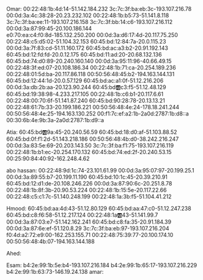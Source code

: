 Omar: 
00:22:48:1b:4d:14-51.142.184.232
3c:7c:3f:ba:eb:3c-193.107.216.78
00:0d:3a:4c:38:28-20.23.232.102
00:22:48:1b:b5:73-51.141.8.118
3c:7c:3f:ba:ee:11-193.107.216.158
3c:7c:3f:bb:14:c6-193.107.216.112
00:0d:3a:87:99:45-20.100.186.144  
e0:70:ea:c4:f0:8d-185.132.250.200
00:0d:3a:d6:17:4d-20.117.75.250
00:22:48:c5:d5:02-51.104.32.153
60:45:bd:12:84:7a-20.0.115.23
00:0d:3a:7f:83:cd-51.11.160.172
60:45:bd:ac:a3:b2-20.91.192.143
60:45:bd:12:fd:fd-20.0.12.175
60:45:bd:11:ad:20-20.68.132.136
60:45:bd:74:d0:89-20.240.160.140
00:0d:3a:95:11:96-40.66.49.15
00:22:48:3f:ed:07-20.108.186.34
00:22:48:1b:71:ca-20.254.189.236
00:22:48:01:5d:ba-20.117.86.118
00:50:56:48:45:b2-194.163.144.131
60:45:bd:12:44:1d-20.0.57.129
60:45:bd:ac:a1:0f-51.12.216.206
00:0d:3a:db:2b:aa-20.123.90.244
60:45:bd:ab:c3:f5-51.12.48.129
60:45:bd:19:38:98-4.233.217.105
00:22:48:1b:c6:b1-20.117.6.61
00:22:48:00:70:6f-51.141.87.240
60:45:bd:90:28:78-20.13.13.21
00:22:48:61:7b:33-20.199.186.221
00:50:56:48:4e:24-178.18.241.244
00:50:56:48:4e:25-194.163.130.252
00:f1:7c:ef:a2:1b-2a0d:2787:1b:d8::a
00:30:6b:4e:9b:3a-2a0d:2787:1b:d9::a








Atia: 
60:45:bd:ab:9a:45-20.240.56.59
60:45:bd:18:d0:af-51.103.88.52
60:45:bd:0f:f1:2d-51.143.218.186
00:50:56:48:4b:d0-38.242.216.247
00:0d:3a:83:5e:69-20.203.143.50
3c:7c:3f:ba:f1:75-193.107.216.119
00:22:48:1b:b1:ec-20.254.170.132
60:45:bd:74:ed:2f-20.240.53.15
00:25:90:84:40:92-162.248.4.62

abo hassan: 
00:22:48:9d:1c:74-23.101.61.99
00:0d:3a:95:07:97-20.199.25.1
00:0d:3a:89:55:b7-20.199.11.190
60:45:bd:10:1c:45-20.39.210.91
60:45:bd:12:d1:de-20.108.246.226
00:0d:3a:87:90:6c-20.251.8.78
00:22:48:1b:8f:3b-20.90.53.224
00:22:48:1b:15:5e-20.117.22.66
00:22:48:c5:c1:7c-51.140.248.199
00:22:48:1a:3b:f5-51.104.41.212

Hmood: 
60:45:bd:aa:4d:43-51.12.80.129
60:45:bd:aa:47:c0-51.12.247.238
60:45:bd:c8:f6:58-51.12.217.124 
00:22:48:1a:ab:43-51.141.99.7
00:0d:3a:87:03:e7-51.142.162.241
60:45:bd:c8:fa:35-20.91.184.39
00:0d:3a:87:6e:ef-51.120.8.29
3c:7c:3f:ba:eb:97-193.107.216.204
f0:4d:a2:72:e9:00-162.253.155.71
00:22:48:75:39:77-20.100.174.10
00:50:56:48:4b:07-194.163.144.188



Ahed: 


Esam: 
b4:2e:99:1b:5e:b4-193.107.216.184
b4:2e:99:1b:65:17-193.107.216.229
b4:2e:99:1b:63:73-146.19.24.138
amar: 
